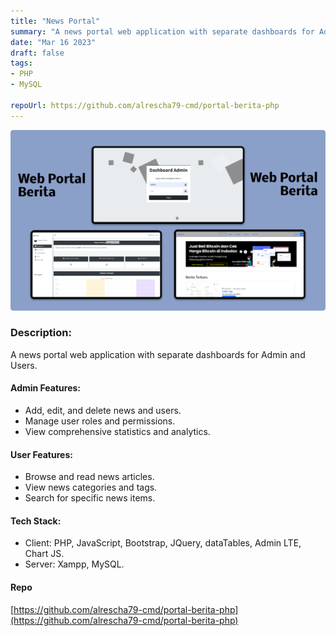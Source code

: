 ```yaml
---
title: "News Portal"
summary: "A news portal web application with separate dashboards for Admin and Users."
date: "Mar 16 2023"
draft: false
tags:
- PHP
- MySQL

repoUrl: https://github.com/alrescha79-cmd/portal-berita-php
---
```

![alt text](<../../../../public/thumbnail Berita.png>)

### Description:
A news portal web application with separate dashboards for Admin and Users.

#### Admin Features:
- Add, edit, and delete news and users.
- Manage user roles and permissions.
- View comprehensive statistics and analytics.

#### User Features:
- Browse and read news articles.
- View news categories and tags.
- Search for specific news items.

#### Tech Stack:
- Client: PHP, JavaScript, Bootstrap, JQuery, dataTables, Admin LTE, Chart
JS.
- Server: Xampp, MySQL.


#### Repo 
[https://github.com/alrescha79-cmd/portal-berita-php](https://github.com/alrescha79-cmd/portal-berita-php)